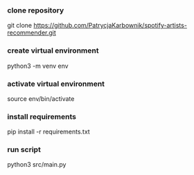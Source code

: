 ### clone repository
git clone https://github.com/PatrycjaKarbownik/spotify-artists-recommender.git
### create virtual environment
python3 -m venv env
### activate virtual environment
source env/bin/activate
### install requirements
pip install -r requirements.txt
### run script
python3 src/main.py